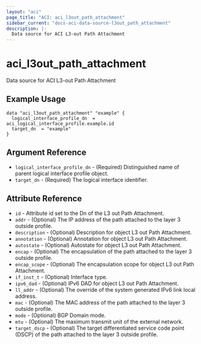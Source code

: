 ```yaml
---
layout: "aci"
page_title: "ACI: aci_l3out_path_attachment"
sidebar_current: "docs-aci-data-source-l3out_path_attachment"
description: |-
  Data source for ACI L3-out Path Attachment
---
```


# aci_l3out_path_attachment

Data source for ACI L3-out Path Attachment

## Example Usage

```hcl
data "aci_l3out_path_attachment" "example" {
  logical_interface_profile_dn  = aci_logical_interface_profile.example.id
  target_dn  = "example"
}
```

## Argument Reference

- `logical_interface_profile_dn` - (Required) Distinguished name of parent logical interface profile object.
- `target_dn` - (Required) The logical interface identifier.

## Attribute Reference

- `id` - Attribute id set to the Dn of the L3 out Path Attachment.
- `addr` - (Optional) The IP address of the path attached to the layer 3 outside profile.
- `description` - (Optional) Description for object L3 out Path Attachment.
- `annotation` - (Optional) Annotation for object L3 out Path Attachment.
- `autostate` - (Optional) Autostate for object L3 out Path Attachment.
- `encap` - (Optional) The encapsulation of the path attached to the layer 3 outside profile.
- `encap_scope` - (Optional) The encapsulation scope for object L3 out Path Attachment.
- `if_inst_t` - (Optional) Interface type.
- `ipv6_dad` - (Optional) IPv6 DAD for object L3 out Path Attachment.
- `ll_addr` - (Optional) The override of the system generated IPv6 link local address.
- `mac` - (Optional) The MAC address of the path attached to the layer 3 outside profile.
- `mode` - (Optional) BGP Domain mode.
- `mtu` - (Optional) The maximum transmit unit of the external network.
- `target_dscp` - (Optional) The target differentiated service code point (DSCP) of the path attached to the layer 3 outside profile.
